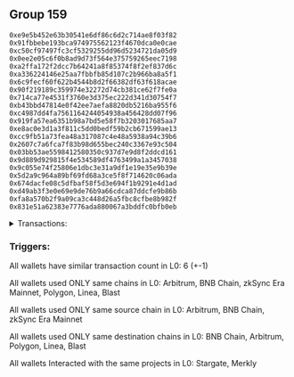 ## Group 159

```0x6f84476fa4488e6fdb02b0d2832f9af65a1c8c1a
0xe9e5b452e63b30541e6df86c6d2c714ae8f03f82
0x91fbbebe193bca974975562123f4670dca0e0cae
0xc50cf97497fc3cf5329255dd96d5234721da05d9
0x0ee2e05c6f0b8ad9d73f564e375759265eec7198
0xa2ffa172f2dcc7b64241a8f85374f8f2ef837d6c
0xa336224146e25aa7fbbfb85d107c2b966ba8a5f1
0x6c9fecf60f622b4544b8d2f66382df63f618acae
0x90f219189c359974e32272d74cb381ce62f7fe0a
0x714ca77e4531f3760e3d375ec222d341d30754f7
0xb43bbd47814e0f42ee7aefa8820db5216ba955f6
0xc4987dd4fa7561164244054938a456428dd07f96
0x919fa57ea6351b98a7bd5e58f7b3203017685aa7
0xe8ac0e3d1a3f811c5dd0bedf59b2cb671599ae13
0xcc9fb51a73fea48a317087c4e48a5938a94c39b6
0x2607c7a6fca7f83b98d655bec240c3367e93c504
0x03bb53ae5598412580350c937d7e9d8f2ddcd161
0x9d889d929815f4e534589df4763499a1a3457038
0x9c055e74f25806e1dbc3e31a9df1e19e35e9b39e
0x5d2a9c964a89bf69fd68a3ce5f8f714620c06ada
0x674dacfe08c5dfbaf58f5d3e694f1b9291e4d1ad
0xd49ab3f3e0e69e9de76b9a66cdca87ddcfe9b86b
0xfa8a570b2f9a09ca3c448d26a5fbc8cfbe8b982f
0x831e51a62383e7776ada880067a3bddfc0bfb0eb
```
<details>
<summary>Transactions:</summary>

Hashes: 

Wallet: 0x6f84476fa4488e6fdb02b0d2832f9af65a1c8c1a

       Hash: 0xd6ee4623d9dd58b6623882d6355d3926104863003b107a8a4ed36a865cd983e4
         - source chain: Arbitrum
         - destination chain: BNB Chain
         - project: Stargate
         - contract: 0x352d8275aae3e0c2404d9f68f6cee084b5beb3dd
         - value USD: 55.177523804
       Hash: 0x4cf35d5e3c69f4046e1affddaa0e29378cbeda7af5d8888716da6274b7eff898
         - source chain: BNB Chain
         - destination chain: Arbitrum
         - project: Stargate
         - contract: 0x6694340fc020c5e6b96567843da2df01b2ce1eb6
         - value USD: 55.071682415
       Hash: 0x8a1b8ac6128ea3c69843cd696b02fb303f2d5d3d15c1b6ec24409b6afd543a13
         - source chain: zkSync Era Mainnet
         - destination chain: Polygon
         - contract: 0x31dcd96f29bd32f3a1856247846e9d2f95c2b639
       Hash: 0x4a0b00157a9a9279741f801894763ef662537b7e11adf56a980ee0fbde625bdb
         - source chain: Arbitrum
         - destination chain: Linea
         - project: Stargate
         - contract: 0x352d8275aae3e0c2404d9f68f6cee084b5beb3dd
         - value USD: 18.259024209
       Hash: 0x580a9aa5d20264eb0a1a84b3ae3d51f1880cb34ea59ddec5f0250edbde1ea39f
         - source chain: zkSync Era Mainnet
         - destination chain: Blast
         - project: Merkly
         - contract: 0x5673b6e6e51de3479b8deb22df46b12308db5e1e
         - value USD: 2.852359876
       Hash: 0x67d80150d66ebf12ed588d862b3f80a8afd37744ab9021d688c504411c361b71
         - source chain: zkSync Era Mainnet
         - destination chain: Blast
         - project: Merkly
         - contract: 0x5673b6e6e51de3479b8deb22df46b12308db5e1e
         - value USD: 2.486379003
Wallet: 0xe9e5b452e63b30541e6df86c6d2c714ae8f03f82

       Hash:0xba60c19c8fbf18bcf019d9c3ac4a777512ebef7ed2cd5fc37a250d903bff3d6f
         - source chain: Arbitrum
         - destination chain: BNB Chain
         - project: Stargate
         - contract: 0x352d8275aae3e0c2404d9f68f6cee084b5beb3dd
         - value USD: 44.088248018
       Hash:0x31fd27b7e933afcaf5d9a369771aed3a8d0f01b4e2fe18c82d5d858c7f82f09c
         - source chain: BNB Chain
         - destination chain: Arbitrum
         - project: Stargate
         - contract: 0x6694340fc020c5e6b96567843da2df01b2ce1eb6
         - value USD: 44.023721403
       Hash:0x789c2232449d82547f81f78c130c7f1e31db1e0ff2b5a7dd8c154d118dd1f3f4
         - source chain: zkSync Era Mainnet
         - destination chain: Polygon
         - contract: 0x31dcd96f29bd32f3a1856247846e9d2f95c2b639
       Hash:0xf99c3b02bb87a19813c669ce74c14e90cbe6d2c36db9a392e5e9ea8a515adc15
         - source chain: Arbitrum
         - destination chain: Linea
         - project: Stargate
         - contract: 0x352d8275aae3e0c2404d9f68f6cee084b5beb3dd
         - value USD: 18.250643613
       Hash:0x821d844be839995b499a6dc907ad0a7b910349ecb205bf7b40ec901ddb020bc8
         - source chain: zkSync Era Mainnet
         - destination chain: Blast
         - project: Merkly
         - contract: 0x5673b6e6e51de3479b8deb22df46b12308db5e1e
         - value USD: 2.681042301
       Hash:0xf2042e34c134c4b9e831c28252b00d06cd93c0ed4311cdcdc04ad338f83c2807
         - source chain: zkSync Era Mainnet
         - destination chain: Blast
         - project: Merkly
         - contract: 0x5673b6e6e51de3479b8deb22df46b12308db5e1e
         - value USD: 2.696119164
Wallet: 0x91fbbebe193bca974975562123f4670dca0e0cae

       Hash:0xc45a64a262a653c11aa5b036be892cfac468d4d0ba5dbef42b890951bf1e4863
         - source chain: Arbitrum
         - destination chain: BNB Chain
         - project: Stargate
         - contract: 0x352d8275aae3e0c2404d9f68f6cee084b5beb3dd
         - value USD: 48.613066309
       Hash:0xfb5c24ccc6edaea9dc98bba98a4c3942dde152b2522c14e9b29ef23f1e1b527b
         - source chain: BNB Chain
         - destination chain: Arbitrum
         - project: Stargate
         - contract: 0x6694340fc020c5e6b96567843da2df01b2ce1eb6
         - value USD: 48.519815925
       Hash:0xf02808c063989e0df639400863b173d41fbc8bf09de6cc0ec847f6d8320a35ba
         - source chain: zkSync Era Mainnet
         - destination chain: Polygon
         - contract: 0x31dcd96f29bd32f3a1856247846e9d2f95c2b639
       Hash:0xbc66dc01fd89b9358635d450e58fc96a004424f5fd1301625535e9795efcc0e0
         - source chain: Arbitrum
         - destination chain: Linea
         - project: Stargate
         - contract: 0x352d8275aae3e0c2404d9f68f6cee084b5beb3dd
         - value USD: 18.124980459
       Hash:0x87b24e5581a8b493ca8c0a9ef6786f68a5d078659d900c926300e6f8a1917f82
         - source chain: Arbitrum
         - destination chain: Blast
         - project: Merkly
         - contract: 0x4ae8cebccd7027820ba83188dfd73ccad0a92806
         - value USD: 3.004498172
       Hash:0x0b2f5e448464f6cfab03318d3787ba06bb0c56094cfffb5505b45be97314aa3d
         - source chain: Arbitrum
         - destination chain: Blast
         - project: Merkly
         - contract: 0x4ae8cebccd7027820ba83188dfd73ccad0a92806
         - value USD: 2.579782439
Wallet: 0xc50cf97497fc3cf5329255dd96d5234721da05d9

       Hash:0xf912bd6fb45410844bc819538e89ea90c78f86f84df7b5e57d92ffbfbaf43a77
         - source chain: Arbitrum
         - destination chain: BNB Chain
         - project: Stargate
         - contract: 0x352d8275aae3e0c2404d9f68f6cee084b5beb3dd
         - value USD: 68.6330919
       Hash:0x08010b920e0aa0c95967b1aa0d153a4045cbc83c7262ad925cb6fcc979b35000
         - source chain: BNB Chain
         - destination chain: Arbitrum
         - project: Stargate
         - contract: 0x6694340fc020c5e6b96567843da2df01b2ce1eb6
         - value USD: 68.501438973
       Hash:0xd757be9e1025980229a70d2a817712c3f51dcd2ff258a0b0581bece369446b44
         - source chain: zkSync Era Mainnet
         - destination chain: Polygon
         - contract: 0x31dcd96f29bd32f3a1856247846e9d2f95c2b639
       Hash:0xc49a2ef848514ab22490fb9936325b7eaa759b56b8e1034ddd34a1497610d0d8
         - source chain: Arbitrum
         - destination chain: Linea
         - project: Stargate
         - contract: 0x352d8275aae3e0c2404d9f68f6cee084b5beb3dd
         - value USD: 18.124682661
       Hash:0x841b24b4e20972abc50814cd65ca2311b2878e216dd6cd8366d39ec8d01a4acd
         - source chain: Arbitrum
         - destination chain: Blast
         - project: Merkly
         - contract: 0x4ae8cebccd7027820ba83188dfd73ccad0a92806
         - value USD: 3.101663552
       Hash:0xc738ddf054a90e03f63b152b3cb688e9f47159a381b73ad10e9a214b0f051ca7
         - source chain: Arbitrum
         - destination chain: Blast
         - project: Merkly
         - contract: 0x4ae8cebccd7027820ba83188dfd73ccad0a92806
         - value USD: 2.565868216
Wallet: 0x0ee2e05c6f0b8ad9d73f564e375759265eec7198

       Hash:0x646deb17dc8d71909151ad9edf3bcedd6dfbdc2aafc91e0f095cd8cbce56306e
         - source chain: Arbitrum
         - destination chain: BNB Chain
         - project: Stargate
         - contract: 0x352d8275aae3e0c2404d9f68f6cee084b5beb3dd
         - value USD: 62.385604515
       Hash:0xe4ec316b8784c69bceac113990cf499c65a0b2dd48827f64fd8eae8018514d67
         - source chain: BNB Chain
         - destination chain: Arbitrum
         - project: Stargate
         - contract: 0x6694340fc020c5e6b96567843da2df01b2ce1eb6
         - value USD: 62.29429843
       Hash:0x73773b655d67c1b0d3f96ff9ff45fa58a849c25e83fae7e845e2cd4c6b36fad2
         - source chain: zkSync Era Mainnet
         - destination chain: Polygon
         - contract: 0x31dcd96f29bd32f3a1856247846e9d2f95c2b639
       Hash:0xcf36407c993a9cd81ab8b127db9079a31b0549e35984067ecfe59a046f3565a5
         - source chain: Arbitrum
         - destination chain: Linea
         - project: Stargate
         - contract: 0x352d8275aae3e0c2404d9f68f6cee084b5beb3dd
         - value USD: 18.124673097
       Hash:0xfa2ae3b726d4402fa53bcf779d5e82648cb180eb822cb2a3b41b6fa618f052f4
         - source chain: zkSync Era Mainnet
         - destination chain: Blast
         - project: Merkly
         - contract: 0x5673b6e6e51de3479b8deb22df46b12308db5e1e
         - value USD: 2.754233303
       Hash:0x01751ef9d385e4bf0c1eed6fd0313e885a24ba6dfb41d5bfb293801df6d467f6
         - source chain: zkSync Era Mainnet
         - destination chain: Blast
         - project: Merkly
         - contract: 0x5673b6e6e51de3479b8deb22df46b12308db5e1e
         - value USD: 2.789017809
Wallet: 0xa2ffa172f2dcc7b64241a8f85374f8f2ef837d6c

       Hash:0x258145d3b94b814ad60ba8375c11e4a985936a1fe177152fe252ba5832b7c352
         - source chain: Arbitrum
         - destination chain: BNB Chain
         - project: Stargate
         - contract: 0x352d8275aae3e0c2404d9f68f6cee084b5beb3dd
         - value USD: 53.050083557
       Hash:0xde77693089e0596de6e9f607360a458ef075493413a2064aa49b6e7ae5367a80
         - source chain: BNB Chain
         - destination chain: Arbitrum
         - project: Stargate
         - contract: 0x6694340fc020c5e6b96567843da2df01b2ce1eb6
         - value USD: 52.97244097
       Hash:0xc35d737fa8017b781501ab3bcf842fd815070792c757a6d09d605b6273190719
         - source chain: zkSync Era Mainnet
         - destination chain: Polygon
         - contract: 0x31dcd96f29bd32f3a1856247846e9d2f95c2b639
       Hash:0x4fefcb023a320a3d8a7bcf1badb162674c6335a1d28cba3663eb08033d8d3e11
         - source chain: Arbitrum
         - destination chain: Linea
         - project: Stargate
         - contract: 0x352d8275aae3e0c2404d9f68f6cee084b5beb3dd
         - value USD: 17.501820749
       Hash:0x6733f9dbff0ef55555b4dde8531de56bb92afb2dab627a7f7a37c03581f0affa
         - source chain: zkSync Era Mainnet
         - destination chain: Blast
         - project: Merkly
         - contract: 0x5673b6e6e51de3479b8deb22df46b12308db5e1e
         - value USD: 2.472934199
       Hash:0x3936457f1714049d8224e5287806ad54cde16f7f7bd23edc4ccb7429ff39e074
         - source chain: zkSync Era Mainnet
         - destination chain: Blast
         - project: Merkly
         - contract: 0x5673b6e6e51de3479b8deb22df46b12308db5e1e
         - value USD: 2.490679349
Wallet: 0xa336224146e25aa7fbbfb85d107c2b966ba8a5f1

       Hash:0x5b8380849edd3485820bea8e1f377d103688a9c7f6c4aa2c756fc4cbac40e8a6
         - source chain: Arbitrum
         - destination chain: BNB Chain
         - project: Stargate
         - contract: 0x352d8275aae3e0c2404d9f68f6cee084b5beb3dd
         - value USD: 59.983054438
       Hash:0x776af14350d004d5fcbf009805d7246931852866ab51bf8366db35d3375f981b
         - source chain: BNB Chain
         - destination chain: Arbitrum
         - project: Stargate
         - contract: 0x6694340fc020c5e6b96567843da2df01b2ce1eb6
         - value USD: 59.866522653
       Hash:0xda5b56b3d4d287be122f9946f9087f75a7f4f2aaa0876e08c8727ab76bc8f33f
         - source chain: zkSync Era Mainnet
         - destination chain: Polygon
         - contract: 0x31dcd96f29bd32f3a1856247846e9d2f95c2b639
       Hash:0xd45835986be3a34918cbbfa9a4bb16ea949e951e233580ee61a947bfffb6834a
         - source chain: Arbitrum
         - destination chain: Linea
         - project: Stargate
         - contract: 0x352d8275aae3e0c2404d9f68f6cee084b5beb3dd
         - value USD: 18.250685381
       Hash:0x33082ac7cd58fe828213c4e6099c5fef2a0f1f7227fb6f791c63cde1aefd8a2b
         - source chain: zkSync Era Mainnet
         - destination chain: Blast
         - project: Merkly
         - contract: 0x5673b6e6e51de3479b8deb22df46b12308db5e1e
         - value USD: 2.693553224
       Hash:0x23e6c0ee7ca13d66dfab4bfef87df38ee52d2ea184325c8f0865634c1531aead
         - source chain: zkSync Era Mainnet
         - destination chain: Blast
         - project: Merkly
         - contract: 0x5673b6e6e51de3479b8deb22df46b12308db5e1e
         - value USD: 2.613960167
Wallet: 0x6c9fecf60f622b4544b8d2f66382df63f618acae

       Hash:0x5d583d23743a08a5137976a68b3366004058ae9e310e67ec1a965e620040083b
         - source chain: Arbitrum
         - destination chain: BNB Chain
         - project: Stargate
         - contract: 0x352d8275aae3e0c2404d9f68f6cee084b5beb3dd
         - value USD: 62.867968191
       Hash:0xf882acbc8412025cacd509d9b071e171f185942dba626427870fb5b00695437f
         - source chain: BNB Chain
         - destination chain: Arbitrum
         - project: Stargate
         - contract: 0x6694340fc020c5e6b96567843da2df01b2ce1eb6
         - value USD: 62.775956777
       Hash:0xc9cb179ba0672d710ccfa5eb03c25a650758708273e1c030a0df541c153fc8d7
         - source chain: zkSync Era Mainnet
         - destination chain: Polygon
         - contract: 0x31dcd96f29bd32f3a1856247846e9d2f95c2b639
       Hash:0x7f0bbb1fb0fb93f0b727570e8391c04f31e816faf3ed6dfb5907939f4bef3148
         - source chain: Arbitrum
         - destination chain: Linea
         - project: Stargate
         - contract: 0x352d8275aae3e0c2404d9f68f6cee084b5beb3dd
         - value USD: 17.879150746
       Hash:0xec8fe62008d7a79aef97011d00370484e85272c62b72b105c4c978ca2c18f828
         - source chain: zkSync Era Mainnet
         - destination chain: Blast
         - project: Merkly
         - contract: 0x5673b6e6e51de3479b8deb22df46b12308db5e1e
         - value USD: 3.017792537
       Hash:0x14f4c5c6a59bbde434d1d405982cdd045573b3df7aa155a46ff920b9cacef4f6
         - source chain: Arbitrum
         - destination chain: Blast
         - project: Merkly
         - contract: 0x4ae8cebccd7027820ba83188dfd73ccad0a92806
         - value USD: 2.949191354
Wallet: 0x90f219189c359974e32272d74cb381ce62f7fe0a

       Hash:0x318002bc5291f0e4965388dad7b1a4600a904729433e5dcdf1517eb9e256d5f5
         - source chain: Arbitrum
         - destination chain: BNB Chain
         - project: Stargate
         - contract: 0x352d8275aae3e0c2404d9f68f6cee084b5beb3dd
         - value USD: 46.597223373
       Hash:0x08328f614535aa955088c56cd8785e62e1830dddf44c223d5f35d3c82af46d04
         - source chain: BNB Chain
         - destination chain: Arbitrum
         - project: Stargate
         - contract: 0x6694340fc020c5e6b96567843da2df01b2ce1eb6
         - value USD: 46.507839884
       Hash:0xfe8ce5d9ecd5da73d03ab1e7a238e528073268579b83c0b15053677d760f1ce3
         - source chain: zkSync Era Mainnet
         - destination chain: Polygon
         - contract: 0x31dcd96f29bd32f3a1856247846e9d2f95c2b639
       Hash:0x868af8ee3fb4270953de6e61f108e087b390b2043fbd5b0960e287ced8aeffd3
         - source chain: Arbitrum
         - destination chain: Linea
         - project: Stargate
         - contract: 0x352d8275aae3e0c2404d9f68f6cee084b5beb3dd
         - value USD: 17.876060949
       Hash:0xefab380b29b2aff611924b9e2d5955a0af0a035d16d3a7972824046261a0f02f
         - source chain: zkSync Era Mainnet
         - destination chain: Blast
         - project: Merkly
         - contract: 0x5673b6e6e51de3479b8deb22df46b12308db5e1e
         - value USD: 2.628557478
       Hash:0x49f06caf171ca272b9c5161a0a94eb0ceafdeee88c8ddf0f824dac365560f851
         - source chain: zkSync Era Mainnet
         - destination chain: Blast
         - project: Merkly
         - contract: 0x5673b6e6e51de3479b8deb22df46b12308db5e1e
         - value USD: 2.500620799
Wallet: 0x714ca77e4531f3760e3d375ec222d341d30754f7

       Hash:0x072fb178acdffe7e1261ea273d589443e799bf784c3eefdb66c1aba927d28f41
         - source chain: Arbitrum
         - destination chain: BNB Chain
         - project: Stargate
         - contract: 0x352d8275aae3e0c2404d9f68f6cee084b5beb3dd
         - value USD: 58.083278269
       Hash:0x70070c350a5faca37397f8adbd2ebef8d43551134e88f924483f8b9284c3ffcc
         - source chain: BNB Chain
         - destination chain: Arbitrum
         - project: Stargate
         - contract: 0x6694340fc020c5e6b96567843da2df01b2ce1eb6
         - value USD: 57.998268528
       Hash:0xae7143ec2d18d75badb51bf6be79ceadd436edccdf77f945c96b1601933166a5
         - source chain: zkSync Era Mainnet
         - destination chain: Polygon
         - contract: 0x31dcd96f29bd32f3a1856247846e9d2f95c2b639
       Hash:0x22cce99a2ae9873f4f37732995a9c8bacaba1598f7cef279172e9bca9f23f8fa
         - source chain: Arbitrum
         - destination chain: Linea
         - project: Stargate
         - contract: 0x352d8275aae3e0c2404d9f68f6cee084b5beb3dd
         - value USD: 18.121776959
       Hash:0xc208b032c42c7c2fae40ab8784ab157901bdb0e5e6805d889e3d61d2e66b4eac
         - source chain: zkSync Era Mainnet
         - destination chain: Blast
         - project: Merkly
         - contract: 0x5673b6e6e51de3479b8deb22df46b12308db5e1e
         - value USD: 2.465187405
       Hash:0xe42ff338d17cf143962f8cd2485d921d5f6336a3115b569d01f130190704c96e
         - source chain: zkSync Era Mainnet
         - destination chain: Blast
         - project: Merkly
         - contract: 0x5673b6e6e51de3479b8deb22df46b12308db5e1e
         - value USD: 2.477052174
Wallet: 0xb43bbd47814e0f42ee7aefa8820db5216ba955f6

       Hash:0x203f16b5c07c5fd46fb9123f32670b2074a271386d436a759c5574ff2da0c81f
         - source chain: Arbitrum
         - destination chain: BNB Chain
         - project: Stargate
         - contract: 0x352d8275aae3e0c2404d9f68f6cee084b5beb3dd
         - value USD: 61.588922599
       Hash:0xea5cda01f80f10657ace9d28c673c24772662582f26c5a3447f8a396dc8e4b13
         - source chain: BNB Chain
         - destination chain: Arbitrum
         - project: Stargate
         - contract: 0x6694340fc020c5e6b96567843da2df01b2ce1eb6
         - value USD: 61.469269844
       Hash:0x9c7cc06567996611e31dbb835c2e58169bdb6ed0d949d423cfe1ea7f6bd4d014
         - source chain: zkSync Era Mainnet
         - destination chain: Polygon
         - contract: 0x31dcd96f29bd32f3a1856247846e9d2f95c2b639
       Hash:0x0fcb855c3a8fdfcd71271991e1224e7731f7ee52b24c4fa75ddd9b7dd220585d
         - source chain: Arbitrum
         - destination chain: Linea
         - project: Stargate
         - contract: 0x352d8275aae3e0c2404d9f68f6cee084b5beb3dd
         - value USD: 18.259931912
       Hash:0xdfc167bd590a86b078ce5537dd1f040a8d8f26bf112b957144d0317a7220ba47
         - source chain: zkSync Era Mainnet
         - destination chain: Blast
         - project: Merkly
         - contract: 0x5673b6e6e51de3479b8deb22df46b12308db5e1e
         - value USD: 2.713343098
       Hash:0x11e4b355054032af5013175fb861b6c7acad26aabe290f623b6b1c7e8a2d962c
         - source chain: zkSync Era Mainnet
         - destination chain: Blast
         - project: Merkly
         - contract: 0x5673b6e6e51de3479b8deb22df46b12308db5e1e
         - value USD: 3.00191908
Wallet: 0xc4987dd4fa7561164244054938a456428dd07f96

       Hash:0x1d08fac6857cd4bb7845212c4621ade1b9f4c10a89414ef784b3b4d352dd1117
         - source chain: Arbitrum
         - destination chain: BNB Chain
         - project: Stargate
         - contract: 0x352d8275aae3e0c2404d9f68f6cee084b5beb3dd
         - value USD: 49.803971117
       Hash:0xaa978bb04041e69a8117a3ea72a58ef87df5ff65e268d7dc5763999c3489b1e3
         - source chain: BNB Chain
         - destination chain: Arbitrum
         - project: Stargate
         - contract: 0x6694340fc020c5e6b96567843da2df01b2ce1eb6
         - value USD: 49.705975712
       Hash:0x008d06d28927ee75758df6583cddba2aa315f85f0bbc45cbd144bee217848260
         - source chain: zkSync Era Mainnet
         - destination chain: Polygon
         - contract: 0x31dcd96f29bd32f3a1856247846e9d2f95c2b639
       Hash:0x1a9e24f57e2beef0ea49d17bb1436b2766c85cdd8444ad601421d58970d216e3
         - source chain: Arbitrum
         - destination chain: Linea
         - project: Stargate
         - contract: 0x352d8275aae3e0c2404d9f68f6cee084b5beb3dd
         - value USD: 17.682329101
       Hash:0xe69f59ec791eaaa0dc9d72b2101ebb09cd839837669f424467c6f019dc024a57
         - source chain: zkSync Era Mainnet
         - destination chain: Blast
         - project: Merkly
         - contract: 0x5673b6e6e51de3479b8deb22df46b12308db5e1e
         - value USD: 2.825785578
       Hash:0xbe98239e1b5cac3fde4cd3522ab2e5abb4863031aa0cd55a593646ad2658ba71
         - source chain: zkSync Era Mainnet
         - destination chain: Blast
         - project: Merkly
         - contract: 0x5673b6e6e51de3479b8deb22df46b12308db5e1e
         - value USD: 3.058375044
Wallet: 0x919fa57ea6351b98a7bd5e58f7b3203017685aa7

       Hash:0x5583aa50a6d5716932b1c273127368a4fd7ef79b92b4e1d3d483a8aef831eeb5
         - source chain: Arbitrum
         - destination chain: BNB Chain
         - project: Stargate
         - contract: 0x352d8275aae3e0c2404d9f68f6cee084b5beb3dd
         - value USD: 53.07301721
       Hash:0x25d29443fa560f0a9c9331cfbc827779c1cebcf2a9b40d0ad24b8bf55265fdd9
         - source chain: BNB Chain
         - destination chain: Arbitrum
         - project: Stargate
         - contract: 0x6694340fc020c5e6b96567843da2df01b2ce1eb6
         - value USD: 52.968587488
       Hash:0x6e3bc5371292412071e2092865b2437fca697c6882003458fa6ed4a38c482005
         - source chain: zkSync Era Mainnet
         - destination chain: Polygon
         - contract: 0x31dcd96f29bd32f3a1856247846e9d2f95c2b639
       Hash:0x36e8605bd67468f9cf0275428f442d0496336ca769c69739d5c99399ad4a2ba1
         - source chain: Arbitrum
         - destination chain: Linea
         - project: Stargate
         - contract: 0x352d8275aae3e0c2404d9f68f6cee084b5beb3dd
         - value USD: 18.404660153
       Hash:0xb1de02f3c2dabf7d75fee92153462d13d53d96f6d26384bfef675cdd7639edc6
         - source chain: zkSync Era Mainnet
         - destination chain: Blast
         - project: Merkly
         - contract: 0x5673b6e6e51de3479b8deb22df46b12308db5e1e
         - value USD: 2.707112252
       Hash:0x1cbbe0c5eeaa8f8d0b96fd13f3b7bb77066eb47c52f3329a092d7821e39f36b4
         - source chain: zkSync Era Mainnet
         - destination chain: Blast
         - project: Merkly
         - contract: 0x5673b6e6e51de3479b8deb22df46b12308db5e1e
         - value USD: 2.608109372
Wallet: 0xe8ac0e3d1a3f811c5dd0bedf59b2cb671599ae13

       Hash:0xf830fad521ae614edfe856837172e27d24542da267af0b68bd2aeb5e14f84219
         - source chain: Arbitrum
         - destination chain: BNB Chain
         - project: Stargate
         - contract: 0x352d8275aae3e0c2404d9f68f6cee084b5beb3dd
         - value USD: 75.835323369
       Hash:0x0f46045ee023ee6d416f011b94f38058b7046f36a06f2e6fa90d3c7f4b3687c8
         - source chain: BNB Chain
         - destination chain: Arbitrum
         - project: Stargate
         - contract: 0x6694340fc020c5e6b96567843da2df01b2ce1eb6
         - value USD: 75.68799398
       Hash:0xf2149fb4e8a832f0102a936a47af1784fe324d06e82af91d8e6e67e5a692f1cf
         - source chain: zkSync Era Mainnet
         - destination chain: Polygon
         - contract: 0x31dcd96f29bd32f3a1856247846e9d2f95c2b639
       Hash:0x2435dc0b0f553b1ef6001c5c281a6e7e9db06f4ca12155492f1f86eeba423385
         - source chain: Arbitrum
         - destination chain: Linea
         - project: Stargate
         - contract: 0x352d8275aae3e0c2404d9f68f6cee084b5beb3dd
         - value USD: 18.123289776
       Hash:0x5c02725e8b8cfd48cbda30a4bd15dc782f5a67616b91a0f21d9c4502f6072f53
         - source chain: zkSync Era Mainnet
         - destination chain: Blast
         - project: Merkly
         - contract: 0x5673b6e6e51de3479b8deb22df46b12308db5e1e
         - value USD: 2.62515638
       Hash:0x81d5a62e3be6b59771bf0efcd00848d038e67663955b99a3a332c80cce18b295
         - source chain: zkSync Era Mainnet
         - destination chain: Blast
         - project: Merkly
         - contract: 0x5673b6e6e51de3479b8deb22df46b12308db5e1e
         - value USD: 3.127545864
Wallet: 0xcc9fb51a73fea48a317087c4e48a5938a94c39b6

       Hash:0x9181bb7c5f28a4ef33465212a084443c0b29db6ea7a37841c254c5b941a3149e
         - source chain: Arbitrum
         - destination chain: BNB Chain
         - project: Stargate
         - contract: 0x352d8275aae3e0c2404d9f68f6cee084b5beb3dd
         - value USD: 51.299593068
       Hash:0xd3fce7365a9fd4348d5ef994ff6f6a2d3682f8d012ae403cf4f1848cb751f023
         - source chain: BNB Chain
         - destination chain: Arbitrum
         - project: Stargate
         - contract: 0x6694340fc020c5e6b96567843da2df01b2ce1eb6
         - value USD: 51.224512332
       Hash:0x5f5e2345ca98ae48ac08ef87c7ee1463f67e703f197709ca9155b1c49dad9b3d
         - source chain: zkSync Era Mainnet
         - destination chain: Polygon
         - contract: 0x31dcd96f29bd32f3a1856247846e9d2f95c2b639
       Hash:0xf208d7f514efbe861a3f7c8582eff915caea08a8485956f2b4543ead76941e4f
         - source chain: Arbitrum
         - destination chain: Linea
         - project: Stargate
         - contract: 0x352d8275aae3e0c2404d9f68f6cee084b5beb3dd
         - value USD: 17.51727272
       Hash:0xa0451d35f0488fe37ed1ef09eda5ea6921cffd2f9f4cd9746ca2ab1f081830f0
         - source chain: zkSync Era Mainnet
         - destination chain: Blast
         - project: Merkly
         - contract: 0x5673b6e6e51de3479b8deb22df46b12308db5e1e
         - value USD: 2.538095508
       Hash:0x1fad253bbefe14eb4cefa4c4a56f9a67380bb20d9e28e5f8ebc4d0d6277c9731
         - source chain: zkSync Era Mainnet
         - destination chain: Blast
         - project: Merkly
         - contract: 0x5673b6e6e51de3479b8deb22df46b12308db5e1e
         - value USD: 2.69037626
Wallet: 0x2607c7a6fca7f83b98d655bec240c3367e93c504

       Hash:0xf18af3851623b9fc2c569b16646d79677b5543e5b3e2bf3c158dd8e56bc819e2
         - source chain: Arbitrum
         - destination chain: BNB Chain
         - project: Stargate
         - contract: 0x352d8275aae3e0c2404d9f68f6cee084b5beb3dd
         - value USD: 53.26902338
       Hash:0x0aaa1ac85d0968ca68690809baa1294e8aa5aad6d4f28aa878cd7b9bb502c133
         - source chain: BNB Chain
         - destination chain: Arbitrum
         - project: Stargate
         - contract: 0x6694340fc020c5e6b96567843da2df01b2ce1eb6
         - value USD: 53.164208624
       Hash:0x88b9fc10d76fe5356c53655f3d626f75aaa63f507637d42f3ea797984d65cda0
         - source chain: zkSync Era Mainnet
         - destination chain: Polygon
         - contract: 0x31dcd96f29bd32f3a1856247846e9d2f95c2b639
       Hash:0x0440ad19fde9a647081ca78874f62de6aac478d2ef570575e25b737bb35912a1
         - source chain: Arbitrum
         - destination chain: Linea
         - project: Stargate
         - contract: 0x352d8275aae3e0c2404d9f68f6cee084b5beb3dd
         - value USD: 18.123904147
       Hash:0x0b29ac00c44c5e9c8bb577f3fd4d0ce7b4154245a47e548480e7957cfbc4a142
         - source chain: zkSync Era Mainnet
         - destination chain: Blast
         - project: Merkly
         - contract: 0x5673b6e6e51de3479b8deb22df46b12308db5e1e
         - value USD: 2.926766031
       Hash:0xda63b1f16827bbc3f568cc56316c16a65567d5f233b486e7c72ba96e1a72bf31
         - source chain: Arbitrum
         - destination chain: Blast
         - project: Merkly
         - contract: 0x4ae8cebccd7027820ba83188dfd73ccad0a92806
         - value USD: 2.46494113
Wallet: 0x03bb53ae5598412580350c937d7e9d8f2ddcd161

       Hash:0xc6434b933bf4da06c02e19a295dee306c35191bf801bad4d92aa1f39cf49454b
         - source chain: Arbitrum
         - destination chain: BNB Chain
         - project: Stargate
         - contract: 0x352d8275aae3e0c2404d9f68f6cee084b5beb3dd
         - value USD: 55.372343151
       Hash:0x49e630c0dad21ad5ce06939cc9683e37df0b6f7e99e2b32124a5881ed9f1d96b
         - source chain: BNB Chain
         - destination chain: Arbitrum
         - project: Stargate
         - contract: 0x6694340fc020c5e6b96567843da2df01b2ce1eb6
         - value USD: 55.263389171
       Hash:0x6ebf78f021dd3d545047d7b002da1fb7a16c7ff41ae57929905a45e11ec97e75
         - source chain: zkSync Era Mainnet
         - destination chain: Polygon
         - contract: 0x31dcd96f29bd32f3a1856247846e9d2f95c2b639
       Hash:0x69487f4ce45a5bee17d07353a8662070630bd2914e99e4c8efce50b2e8eed3f5
         - source chain: Arbitrum
         - destination chain: Linea
         - project: Stargate
         - contract: 0x352d8275aae3e0c2404d9f68f6cee084b5beb3dd
         - value USD: 18.256627217
       Hash:0xe5e547404171783ec470f897755fe54b119b91e211bc94052c2687822f53c0cf
         - source chain: Arbitrum
         - destination chain: Blast
         - project: Merkly
         - contract: 0x4ae8cebccd7027820ba83188dfd73ccad0a92806
         - value USD: 2.975014159
       Hash:0x9c8afe97d4c6c2a9d90e468c34d94e55d6b6cf23bdb5d23e6aeee4c14c59f424
         - source chain: Arbitrum
         - destination chain: Blast
         - project: Merkly
         - contract: 0x4ae8cebccd7027820ba83188dfd73ccad0a92806
         - value USD: 2.723691928
Wallet: 0x9d889d929815f4e534589df4763499a1a3457038

       Hash:0xc3ac5e4171e8ce3aff1434d7c2137044fde86afca0662f012ccbecff16737084
         - source chain: Arbitrum
         - destination chain: BNB Chain
         - project: Stargate
         - contract: 0x352d8275aae3e0c2404d9f68f6cee084b5beb3dd
         - value USD: 61.51907279
       Hash:0x4302a82cc94f41ae86c4f698e1809392a364ba20760ab6db1fbe91d5270f73d3
         - source chain: BNB Chain
         - destination chain: Arbitrum
         - project: Stargate
         - contract: 0x6694340fc020c5e6b96567843da2df01b2ce1eb6
         - value USD: 61.398025343
       Hash:0x382bc5b2232a3727c4708bb589886b1e1c5ca6109b301676f12a5bf366845dae
         - source chain: zkSync Era Mainnet
         - destination chain: Polygon
         - contract: 0x31dcd96f29bd32f3a1856247846e9d2f95c2b639
       Hash:0x366c1ae2b64c7e2daa9de8e12bbf23ea405e66c8c49ee08e260d4675f2b0a8b7
         - source chain: Arbitrum
         - destination chain: Linea
         - project: Stargate
         - contract: 0x352d8275aae3e0c2404d9f68f6cee084b5beb3dd
         - value USD: 12.426670012
       Hash:0x90c68b4a25cc63cd325aa730c110fe651beb44b9ba09f10a9dd72b03ec96d069
         - source chain: zkSync Era Mainnet
         - destination chain: Blast
         - project: Merkly
         - contract: 0x5673b6e6e51de3479b8deb22df46b12308db5e1e
         - value USD: 2.949681921
       Hash:0x4aa60d26b0e75a2cdd5b3099739ca136bb848f153eadd7ebb5e021ed8147f5dd
         - source chain: zkSync Era Mainnet
         - destination chain: Blast
         - project: Merkly
         - contract: 0x5673b6e6e51de3479b8deb22df46b12308db5e1e
         - value USD: 2.66768291
Wallet: 0x9c055e74f25806e1dbc3e31a9df1e19e35e9b39e

       Hash:0x226237c029f3ee268068def23806efc03caed1409c555e2e99f0445823c224c6
         - source chain: Arbitrum
         - destination chain: BNB Chain
         - project: Stargate
         - contract: 0x352d8275aae3e0c2404d9f68f6cee084b5beb3dd
         - value USD: 68.114955809
       Hash:0xc1b6bcb91f54650e486c8173dd39c6acad81bd21029c65b15047a67a252d3516
         - source chain: BNB Chain
         - destination chain: Arbitrum
         - project: Stargate
         - contract: 0x6694340fc020c5e6b96567843da2df01b2ce1eb6
         - value USD: 67.982625469
       Hash:0x346d2f0dded68149800764ba9d307548170d4625cde72e1424d018edd25c5b44
         - source chain: zkSync Era Mainnet
         - destination chain: Polygon
         - contract: 0x31dcd96f29bd32f3a1856247846e9d2f95c2b639
       Hash:0xf8f113672e8593d252105e032135ae98dfa56e610f1c0f40f696b40a3b750034
         - source chain: Arbitrum
         - destination chain: Linea
         - project: Stargate
         - contract: 0x352d8275aae3e0c2404d9f68f6cee084b5beb3dd
         - value USD: 18.257967294
       Hash:0xc66028bae9c23bdede5107a2d00226006c07b3cacbe400924332e23645234b5a
         - source chain: zkSync Era Mainnet
         - destination chain: Blast
         - project: Merkly
         - contract: 0x5673b6e6e51de3479b8deb22df46b12308db5e1e
         - value USD: 2.914291726
       Hash:0x442b6cb9a03084a40997b5c3d8f8036ffc288ff418794e54ae701fbbaf277bed
         - source chain: zkSync Era Mainnet
         - destination chain: Blast
         - project: Merkly
         - contract: 0x5673b6e6e51de3479b8deb22df46b12308db5e1e
         - value USD: 2.567509875
Wallet: 0x5d2a9c964a89bf69fd68a3ce5f8f714620c06ada

       Hash:0x36397ac8d08b9ba5cdb68b751cb0084214833339b5558e0995cde9ebbb977ed9
         - source chain: Arbitrum
         - destination chain: BNB Chain
         - project: Stargate
         - contract: 0x352d8275aae3e0c2404d9f68f6cee084b5beb3dd
         - value USD: 56.158317204
       Hash:0xd7e4b7176144e595f616240f492f9ee711520b79f54da2cec4d0d02e4c40b267
         - source chain: BNB Chain
         - destination chain: Arbitrum
         - project: Stargate
         - contract: 0x6694340fc020c5e6b96567843da2df01b2ce1eb6
         - value USD: 56.047817427
       Hash:0xee4eab2b85608f56e9983170a60ec5cbcb4279da53d044718d327df03a1c8b79
         - source chain: zkSync Era Mainnet
         - destination chain: Polygon
         - contract: 0x31dcd96f29bd32f3a1856247846e9d2f95c2b639
       Hash:0x2ff4b4dad5ee62365f79064bf7a7cee35c136911fd74280233f84353a050574a
         - source chain: Arbitrum
         - destination chain: Linea
         - project: Stargate
         - contract: 0x352d8275aae3e0c2404d9f68f6cee084b5beb3dd
         - value USD: 18.403225343
       Hash:0x703aada7bc4f0b3aaf45c04543b9b1b2751cda1b8635bf6314d06429b1e6fc64
         - source chain: zkSync Era Mainnet
         - destination chain: Blast
         - project: Merkly
         - contract: 0x5673b6e6e51de3479b8deb22df46b12308db5e1e
         - value USD: 2.494328583
       Hash:0xf3a84978026559ba8da8b8f064c2125372492f739db70d6053babe90f8e80012
         - source chain: zkSync Era Mainnet
         - destination chain: Blast
         - project: Merkly
         - contract: 0x5673b6e6e51de3479b8deb22df46b12308db5e1e
         - value USD: 3.058879526
Wallet: 0x674dacfe08c5dfbaf58f5d3e694f1b9291e4d1ad

       Hash:0x8e290fb381c5cd0441a155f43f46aae4de5cb131384dddfaef318f075121ed22
         - source chain: Arbitrum
         - destination chain: BNB Chain
         - project: Stargate
         - contract: 0x352d8275aae3e0c2404d9f68f6cee084b5beb3dd
         - value USD: 55.91152218
       Hash:0x566d70363bf56aaae346307a185ae1533b69ad2ffab991314266d85b1aaa6c03
         - source chain: BNB Chain
         - destination chain: Arbitrum
         - project: Stargate
         - contract: 0x6694340fc020c5e6b96567843da2df01b2ce1eb6
         - value USD: 55.802899669
       Hash:0x110069c66c6bc2efe6f2f4043b1a851d7d9b167e3f19eea3e83388142032ca79
         - source chain: zkSync Era Mainnet
         - destination chain: Polygon
         - contract: 0x31dcd96f29bd32f3a1856247846e9d2f95c2b639
       Hash:0x5e33dd2f487b1de2fce113ef35b712723363b2836b5d7696abe82579373b813d
         - source chain: Arbitrum
         - destination chain: Linea
         - project: Stargate
         - contract: 0x352d8275aae3e0c2404d9f68f6cee084b5beb3dd
         - value USD: 17.881605282
       Hash:0xe0c2170891f305216ba6d051f7e93b5aaecf9f359532b6fa51c1cc6d57826c55
         - source chain: zkSync Era Mainnet
         - destination chain: Blast
         - project: Merkly
         - contract: 0x5673b6e6e51de3479b8deb22df46b12308db5e1e
         - value USD: 2.668930015
       Hash:0x8108bec14bb92badc4931494324cb0c2d3beede9e4d486e0266892cd37f5164b
         - source chain: zkSync Era Mainnet
         - destination chain: Blast
         - project: Merkly
         - contract: 0x5673b6e6e51de3479b8deb22df46b12308db5e1e
         - value USD: 2.957947178
Wallet: 0xd49ab3f3e0e69e9de76b9a66cdca87ddcfe9b86b

       Hash:0x02fbb0bcb77eaa9c2df55c8695723df2114997a0a8c4940ed7f7d52192df3759
         - source chain: Arbitrum
         - destination chain: BNB Chain
         - project: Stargate
         - contract: 0x352d8275aae3e0c2404d9f68f6cee084b5beb3dd
         - value USD: 52.403168341
       Hash:0xcb4e5fca3c1f84ff743a997bb7ba0d5f341d03722dc1eff84f01701e07a8eaa6
         - source chain: BNB Chain
         - destination chain: Arbitrum
         - project: Stargate
         - contract: 0x6694340fc020c5e6b96567843da2df01b2ce1eb6
         - value USD: 52.301362001
       Hash:0x654144c9a0eaa5d041688cd15d66f51dce0153e532577c70a56c21aa3f4218b8
         - source chain: zkSync Era Mainnet
         - destination chain: Polygon
         - contract: 0x31dcd96f29bd32f3a1856247846e9d2f95c2b639
       Hash:0x211a78a9a9d58395f8c16cc336312f43bcb2886d83391a1c7e23c06f8fa4970c
         - source chain: Arbitrum
         - destination chain: Linea
         - project: Stargate
         - contract: 0x352d8275aae3e0c2404d9f68f6cee084b5beb3dd
         - value USD: 17.68446107
       Hash:0x8bdd9fdad06b8475505d50eb5a84836e576c91f798cd979143e32b944ca637f9
         - source chain: zkSync Era Mainnet
         - destination chain: Blast
         - project: Merkly
         - contract: 0x5673b6e6e51de3479b8deb22df46b12308db5e1e
         - value USD: 3.172513908
       Hash:0x27fa93be442fa37c47f3ff59cae05d5e230a0172aba7657c0e1c11f9ee4209a2
         - source chain: zkSync Era Mainnet
         - destination chain: Blast
         - project: Merkly
         - contract: 0x5673b6e6e51de3479b8deb22df46b12308db5e1e
         - value USD: 3.092020496
Wallet: 0xfa8a570b2f9a09ca3c448d26a5fbc8cfbe8b982f

       Hash:0xe3f05144125b801f17f7e4549a02b5abe123e8e505311426bc5a2809e93ec01c
         - source chain: Arbitrum
         - destination chain: BNB Chain
         - project: Stargate
         - contract: 0x352d8275aae3e0c2404d9f68f6cee084b5beb3dd
         - value USD: 48.219730748
       Hash:0x16b4285c2a9769e183eab1d4ea82642c634f61e159d85d906acd0d9ad6e6a370
         - source chain: BNB Chain
         - destination chain: Arbitrum
         - project: Stargate
         - contract: 0x6694340fc020c5e6b96567843da2df01b2ce1eb6
         - value USD: 48.126051919
       Hash:0xeb56d4234080d2162cbb411d499afbe210fc8b0c20a1cd7629cec79c3b609399
         - source chain: zkSync Era Mainnet
         - destination chain: Polygon
         - contract: 0x31dcd96f29bd32f3a1856247846e9d2f95c2b639
       Hash:0xc710354f1d05203388170af4b9956abd772e3fba1c902eaa823a41df2ab99b7c
         - source chain: Arbitrum
         - destination chain: Linea
         - project: Stargate
         - contract: 0x352d8275aae3e0c2404d9f68f6cee084b5beb3dd
         - value USD: 14.423522724
       Hash:0x1c91855896da337abdca99c044e73f9fad8c928a8225947bb1dc64670ebf6f0c
         - source chain: zkSync Era Mainnet
         - destination chain: Blast
         - project: Merkly
         - contract: 0x5673b6e6e51de3479b8deb22df46b12308db5e1e
         - value USD: 2.903832198
       Hash:0x63c3f60901414dc2b408d20fd69577462d93cf59b48fa1c1b51ed36f1ebfa1f6
         - source chain: zkSync Era Mainnet
         - destination chain: Blast
         - project: Merkly
         - contract: 0x5673b6e6e51de3479b8deb22df46b12308db5e1e
         - value USD: 2.503432432
Wallet: 0x831e51a62383e7776ada880067a3bddfc0bfb0eb

       Hash:0xf04f0d22d3d3b46726fa2c9a5f2ee6522ab92d5adadce3e072186fb05e4877c0
         - source chain: Arbitrum
         - destination chain: BNB Chain
         - project: Stargate
         - contract: 0x352d8275aae3e0c2404d9f68f6cee084b5beb3dd
         - value USD: 52.969492672
       Hash:0x5d71bdac6d6227924efead4c686bb450098d9c4d2d5d5e4976a92b460eafe552
         - source chain: BNB Chain
         - destination chain: Arbitrum
         - project: Stargate
         - contract: 0x6694340fc020c5e6b96567843da2df01b2ce1eb6
         - value USD: 52.866587006
       Hash:0xf49d60cf77aaea4f1f65a94b2516f742f266f9223bf875f7f05623f31cc26bea
         - source chain: zkSync Era Mainnet
         - destination chain: Polygon
         - contract: 0x31dcd96f29bd32f3a1856247846e9d2f95c2b639
       Hash:0x6d7231336d52f50abcd7a36b46ee72e4afed6687b06f7f18458dc4d86c1e1146
         - source chain: Arbitrum
         - destination chain: Linea
         - project: Stargate
         - contract: 0x352d8275aae3e0c2404d9f68f6cee084b5beb3dd
         - value USD: 17.882976161
       Hash:0xfaa5a31982c6e508a3652bbe24858163d4935cc8a0ea46fc8f5127c34bf1fca8
         - source chain: Arbitrum
         - destination chain: Blast
         - project: Merkly
         - contract: 0x4ae8cebccd7027820ba83188dfd73ccad0a92806
         - value USD: 2.706398366
       Hash:0xbe883abf9b20e983b8e84266fc0034ffafa86750ce61f6e569d459f1082774bb
         - source chain: zkSync Era Mainnet
         - destination chain: Blast
         - project: Merkly
         - contract: 0x5673b6e6e51de3479b8deb22df46b12308db5e1e
         - value USD: 3.062686437

</details>


### Triggers: 
All wallets have similar transaction count in L0: 6 (+-1)

All wallets used ONLY same chains in L0: Arbitrum, BNB Chain, zkSync Era Mainnet, Polygon, Linea, Blast

All wallets used ONLY same source chain in L0: Arbitrum, BNB Chain, zkSync Era Mainnet

All wallets used ONLY same destination chains in L0: BNB Chain, Arbitrum, Polygon, Linea, Blast

All wallets Interacted with the same projects in L0: Stargate, Merkly

